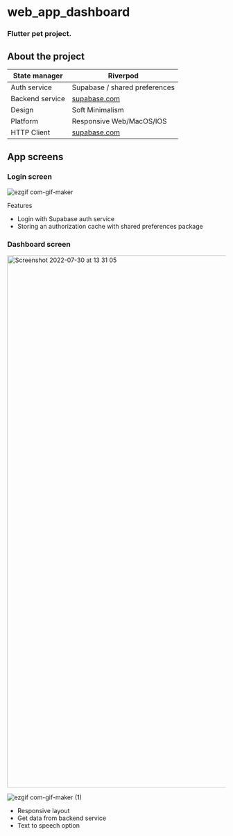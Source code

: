 # web_app_dashboard

### Flutter pet project.

## About the project

| State manager   | Riverpod                              |
|-----------------|---------------------------------------|
| Auth service    | Supabase /  shared preferences        |
| Backend service | [supabase.com](https://supabase.com/) |
| Design          | Soft Minimalism                       |
| Platform        | Responsive Web/MacOS/IOS              |
| HTTP Client     | [supabase.com](https://supabase.com/) |

## App screens
### Login screen
![ezgif com-gif-maker](https://user-images.githubusercontent.com/36426291/181906347-516f0910-d34d-4644-bd16-fc5709f80307.gif)

Features
- Login with Supabase auth service
- Storing an authorization cache with shared preferences package

### Dashboard screen

<img width="1228" alt="Screenshot 2022-07-30 at 13 31 05" src="https://user-images.githubusercontent.com/36426291/181906410-b51e293b-d91e-4056-8c5f-af5344d09e3f.png">



![ezgif com-gif-maker (1)](https://user-images.githubusercontent.com/36426291/181906338-3451e45f-edd5-4cd1-a4c8-d28a7482f255.gif)


- Responsive layout
- Get data from backend service
- Text to speech option
